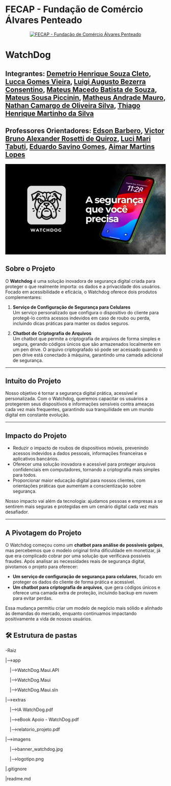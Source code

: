 # FECAP - Fundação de Comércio Álvares Penteado

<p align="center">
<a href= "https://www.fecap.br/"><img src="https://encrypted-tbn0.gstatic.com/images?q=tbn:ANd9GcRhZPrRa89Kma0ZZogxm0pi-tCn_TLKeHGVxywp-LXAFGR3B1DPouAJYHgKZGV0XTEf4AE&usqp=CAU" alt="FECAP - Fundação de Comércio Álvares Penteado" border="0"></a>
</p>

# WatchDog

## Integrantes: <a href="">Demetrio Henrique Souza Cleto</a>, <a href="">Lucca Gomes Vieira</a>, <a href="">Luigi Augusto Bezerra Consentino</a>, <a href="">Mateus Macedo Batista de Souza</a>, <a href="">Mateus Sousa Piccinin</a>, <a href="">Matheus Andrade Mauro</a>, <a href="">Nathan Camargo de Oliveira Silva</a>,  <a href="">Thiago Henrique Martinho da Silva</a>

## Professores Orientadores: <a href="https://www.linkedin.com/in/edsonbarbero/">Edson Barbero</a>, <a href="https://www.linkedin.com/in/victorbarq/">Victor Bruno Alexander Rosetti de Quiroz</a>, <a href="https://www.linkedin.com/in/lucymari/">Luci Mari Tabuti</a>, <a href="https://www.linkedin.com/in/eduardo-savino-gomes/">Eduardo Savino Gomes</a>, <a href="https://www.linkedin.com/in/aimarlopes/">Aimar Martins Lopes</a>

![Banner WatchDog](imagens/banner_watchdog.jpg)


## Sobre o Projeto

O **Watchdog** é uma solução inovadora de segurança digital criada para proteger o que realmente importa: os dados e a privacidade dos usuários. Focado em acessibilidade e eficácia, o Watchdog oferece dois produtos complementares:

1. **Serviço de Configuração de Segurança para Celulares**  
   Um serviço personalizado que configura o dispositivo do cliente para protegê-lo contra acessos indevidos em caso de roubo ou perda, incluindo dicas práticas para manter os dados seguros.

2. **Chatbot de Criptografia de Arquivos**  
   Um chatbot que permite a criptografia de arquivos de forma simples e segura, gerando códigos únicos que são armazenados localmente em um pen drive. O arquivo criptografado só pode ser acessado quando o pen drive está conectado à máquina, garantindo uma camada adicional de segurança.

---

## Intuito do Projeto

Nosso objetivo é tornar a segurança digital prática, acessível e personalizada. Com o Watchdog, queremos capacitar os usuários a protegerem seus dispositivos e informações sensíveis contra ameaças cada vez mais frequentes, garantindo sua tranquilidade em um mundo digital em constante evolução.

---

## Impacto do Projeto

- Reduzir o impacto de roubos de dispositivos móveis, prevenindo acessos indevidos a dados pessoais, informações financeiras e aplicativos bancários.
- Oferecer uma solução inovadora e acessível para proteger arquivos confidenciais em computadores, tornando a criptografia mais simples para todos.
- Proporcionar maior educação digital para nossos clientes, com orientações práticas que aumentam a conscientização sobre segurança.

Nosso impacto vai além da tecnologia: ajudamos pessoas e empresas a se sentirem mais seguras e protegidas em um cenário digital cada vez mais desafiador.

---

## A Pivotagem do Projeto

O Watchdog começou como um **chatbot para análise de possíveis golpes**, mas percebemos que o modelo original tinha dificuldade em monetizar, já que era complicado cobrar por uma solução que verificava possíveis fraudes. Após analisar as necessidades reais de segurança digital, pivotamos o projeto para oferecer:

- **Um serviço de configuração de segurança para celulares**, focado em proteger os dados do cliente de forma prática e acessível.
- **Um chatbot para criptografia de arquivos**, que gera códigos únicos e oferece uma camada extra de proteção, incluindo backup em nuvem para evitar perdas.

Essa mudança permitiu criar um modelo de negócio mais sólido e alinhado às demandas do mercado, enquanto continuamos impactando positivamente a vida de nossos usuários.

## 🛠 Estrutura de pastas
-Raiz

|-->app

 |-->WatchDog.Maui.API
 
 |-->WatchDog.Maui
 
 |-->WatchDog.Maui.sln
 
|-->extras

 |-->IA WatchDog.pdf
 
 |-->eBook Apoio - WatchDog.pdf
 
 |-->relatorio_projeto.pdf
 
|-->imagens

 |-->banner_watchdog.jpg
 
 |-->logotipo.png
 
|.gitignore

|readme.md



